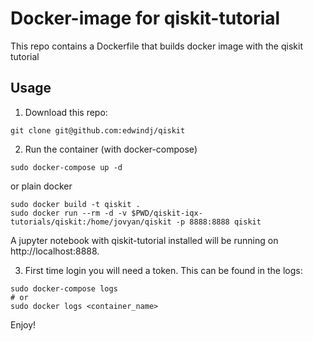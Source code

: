 # Docker-image for qiskit-tutorial

This repo contains a Dockerfile that builds docker image with the qiskit tutorial


## Usage


1) Download this repo:

```
git clone git@github.com:edwindj/qiskit 
```

2) Run the container (with docker-compose)

```
sudo docker-compose up -d 
```

or plain docker

```
sudo docker build -t qiskit .
sudo docker run --rm -d -v $PWD/qiskit-iqx-tutorials/qiskit:/home/jovyan/qiskit -p 8888:8888 qiskit
```
A jupyter notebook with qiskit-tutorial installed will be running on http://localhost:8888.

3) First time login you will need a token. This can be found in the logs:

```
sudo docker-compose logs
# or
sudo docker logs <container_name>
```


Enjoy!


